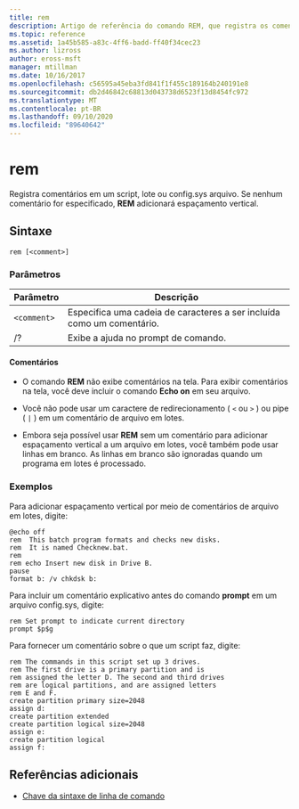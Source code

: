 ```yaml
---
title: rem
description: Artigo de referência do comando REM, que registra os comentários em um script, lote ou config.sys arquivo.
ms.topic: reference
ms.assetid: 1a45b585-a83c-4ff6-badd-ff40f34cec23
ms.author: lizross
author: eross-msft
manager: mtillman
ms.date: 10/16/2017
ms.openlocfilehash: c56595a45eba3fd841f1f455c189164b240191e8
ms.sourcegitcommit: db2d46842c68813d043738d6523f13d8454fc972
ms.translationtype: MT
ms.contentlocale: pt-BR
ms.lasthandoff: 09/10/2020
ms.locfileid: "89640642"
---
```

# <a name="rem"></a>rem

Registra comentários em um script, lote ou config.sys arquivo. Se nenhum comentário for especificado, **REM** adicionará espaçamento vertical.

## <a name="syntax"></a>Sintaxe

```
rem [<comment>]
```

### <a name="parameters"></a>Parâmetros

| Parâmetro | Descrição |
|--|--|
| `<comment>` | Especifica uma cadeia de caracteres a ser incluída como um comentário. |
| /? | Exibe a ajuda no prompt de comando. |

#### <a name="remarks"></a>Comentários

- O comando **REM** não exibe comentários na tela. Para exibir comentários na tela, você deve incluir o comando **Echo on** em seu arquivo.

- Você não pode usar um caractere de redirecionamento ( `<` ou `>` ) ou pipe ( `|` ) em um comentário de arquivo em lotes.

- Embora seja possível usar **REM** sem um comentário para adicionar espaçamento vertical a um arquivo em lotes, você também pode usar linhas em branco. As linhas em branco são ignoradas quando um programa em lotes é processado.

### <a name="examples"></a>Exemplos

Para adicionar espaçamento vertical por meio de comentários de arquivo em lotes, digite:

```
@echo off
rem  This batch program formats and checks new disks.
rem  It is named Checknew.bat.
rem
rem echo Insert new disk in Drive B.
pause
format b: /v chkdsk b:
```

Para incluir um comentário explicativo antes do comando **prompt** em um arquivo config.sys, digite:

```
rem Set prompt to indicate current directory
prompt $p$g
```

Para fornecer um comentário sobre o que um script faz, digite:

```
rem The commands in this script set up 3 drives.
rem The first drive is a primary partition and is
rem assigned the letter D. The second and third drives
rem are logical partitions, and are assigned letters
rem E and F.
create partition primary size=2048
assign d:
create partition extended
create partition logical size=2048
assign e:
create partition logical
assign f:
```

## <a name="additional-references"></a>Referências adicionais

- [Chave da sintaxe de linha de comando](command-line-syntax-key.md)